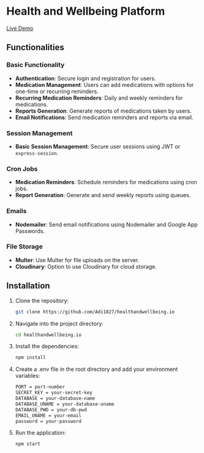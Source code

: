 # Health and Wellbeing Platform

[Live Demo](https://healthandwellbeing-io.onrender.com/)

## Functionalities

### Basic Functionality
- **Authentication**: Secure login and registration for users.
- **Medication Management**: Users can add medications with options for one-time or recurring reminders.
- **Recurring Medication Reminders**: Daily and weekly reminders for medications.
- **Reports Generation**: Generate reports of medications taken by users.
- **Email Notifications**: Send medication reminders and reports via email.

### Session Management
- **Basic Session Management**: Secure user sessions using JWT or `express-session`.

### Cron Jobs
- **Medication Reminders**: Schedule reminders for medications using cron jobs.
- **Report Generation**: Generate and send weekly reports using queues.

### Emails
- **Nodemailer**: Send email notifications using Nodemailer and Google App Passwords.

### File Storage
- **Multer**: Use Multer for file uploads on the server.
- **Cloudinary**: Option to use Cloudinary for cloud storage.

## Installation

1. Clone the repository:
   ```sh
   git clone https://github.com/Adi1827/healthandwellbeing.io
2. Navigate into the project directory:
   ```sh
   cd healthandwellbeing.io
3. Install the dependencies:
   ```sh
   npm install
4. Create a .env file in the root directory and add your environment variables:
   ```sh
   PORT = port-number
   SECRET_KEY = your-secret-key
   DATABASE = your-database-name
   DATABASE_UNAME = your-database-uname
   DATABASE_PWD = your-db-pwd
   EMAIL_UNAME = your-email
   password = your-password
5. Run the application:
   ```sh
   npm start
